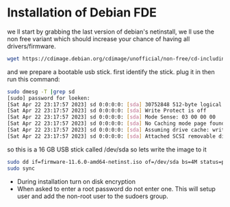 # Installation of Debian FDE

we ll start by grabbing the last version of debian's netinstall, we ll use the non free variant which should increase your chance of having all drivers/firmware.

```bash
wget https://cdimage.debian.org/cdimage/unofficial/non-free/cd-including-firmware/11.6.0+nonfree/amd64/iso-cd/firmware-11.6.0-amd64-netinst.iso
```

and we prepare a bootable usb stick. first identify the stick. plug it in then run this command:
```bash
sudo dmesg -T |grep sd
[sudo] password for loeken: 
[Sat Apr 22 23:17:57 2023] sd 0:0:0:0: [sda] 30752848 512-byte logical blocks: (15.7 GB/14.7 GiB)
[Sat Apr 22 23:17:57 2023] sd 0:0:0:0: [sda] Write Protect is off
[Sat Apr 22 23:17:57 2023] sd 0:0:0:0: [sda] Mode Sense: 03 00 00 00
[Sat Apr 22 23:17:57 2023] sd 0:0:0:0: [sda] No Caching mode page found
[Sat Apr 22 23:17:57 2023] sd 0:0:0:0: [sda] Assuming drive cache: write through
[Sat Apr 22 23:17:57 2023] sd 0:0:0:0: [sda] Attached SCSI removable disk
```

so this is a 16 GB USB stick called /dev/sda so lets write the image to it
```bash
sudo dd if=firmware-11.6.0-amd64-netinst.iso of=/dev/sda bs=4M status=progress
sudo sync
```

- During installation turn on disk encryption
- When asked to enter a root password do not enter one. This will setup user and add the non-root user to the sudoers group.